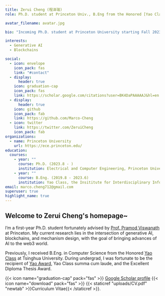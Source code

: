 ```yaml
---
title: Zerui Cheng (程泽瑞)
role: Ph.D. student at Princeton Univ., B.Eng from the Honored [Yao Class](https://iiis.tsinghua.edu.cn/en/yaoclass/) of Tsinghua University

avatar_filename: avatar.jpg

bio: "Incoming Ph.D. student at Princeton University starting Fall 2023, B.Eng at the Honored [Yao Class](https://iiis.tsinghua.edu.cn/en/yaoclass/) of Tsinghua University "

interests:
  - Generative AI
  - Blockchains

social:
  - icon: envelope
    icon_pack: fas
    link: "#contact"
  - display:
      header: true
    icon: graduation-cap
    icon_pack: fas
    link: https://scholar.google.com/citations?user=BK4DaPAAAAAJ&hl=en
  - display:
      header: true
    icon: github
    icon_pack: fab
    link: https://github.com/Marco-Cheng
  - icon: twitter
    link: https://twitter.com/ZeruiCheng
    icon_pack: fab
organizations:
  - name: Princeton University
    url: https://ece.princeton.edu/
education:
  courses:
    - year: ""
      course: Ph.D. (2023.8 - )
      institution: Electrical and Computer Engineering, Princeton University
    - year: ""
      course: B.Eng. (2019.8 - 2023.6)
      institution: Yao Class, the Insititute for Interdisciplinary Information Sciences (IIIS), Tsinghua University
email: marco.cheng712@gmail.com
superuser: true
highlight_name: true
---
```

## Welcome to Zerui Cheng's homepage~

  I’m a first-year Ph.D. student fortunately advised by [Prof. Pramod Viswanath](https://ece.princeton.edu/people/pramod-viswanath) at Princeton. My current research lies in the intersection of generative AI, blockchains, and mechanism design, with the goal of bringing advances of AI to the web3 world. <br/>

  Previously, I received B.Eng. in Computer Science from the Honored [Yao Class](https://iiis.tsinghua.edu.cn/en/yaoclass/) at Tsinghua University. During undergrad, I was fortunate to be the recipient of [Yao Award](https://iiis.tsinghua.edu.cn/en/list-673-1.html), Yao Class summa cum laude, and the Excellent Diploma Thesis Award.   <br/>

  {{< icon name="graduation-cap" pack="fas" >}} [Google Scholar profile](https://scholar.google.com/citations?user=BK4DaPAAAAAJ&hl=en&oi=ao)   {{< icon name="download" pack="fas" >}}  {{< staticref "uploads/CV.pdf" "newtab" >}}Curriculum Vitae{{< /staticref >}}.<br/> 
                                      